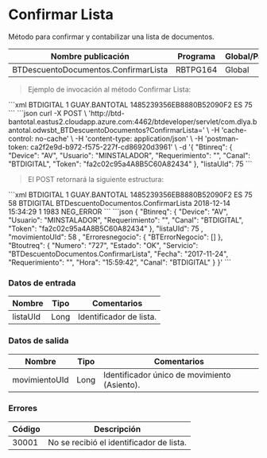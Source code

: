 # Confirmar Lista 

Método para confirmar y contabilizar una lista de documentos. 

Nombre publicación | Programa | Global/País 
--------- | ----------- | ----------- 
BTDescuentoDocumentos.ConfirmarLista | RBTPG164 | Global 

> Ejemplo de invocación al método Confirmar Lista: 

<code-group> 
<code-block title="XML" active> 
```xml 
<soapenv:Envelope xmlns:soapenv="http://schemas.xmlsoap.org/soap/envelope/" xmlns:bts="http://uy.com.dlya.bantotal/BTSOA/"> 
   <soapenv:Header/> 
   <soapenv:Body> 
      <bts:BTDescuentoDocumentos.ConfirmarLista> 
		   <bts:Btinreq> 
            <bts:Canal>BTDIGITAL</bts:Canal> 
            <bts:Requerimiento>1</bts:Requerimiento> 
            <bts:Usuario>GUAY.BANTOTAL</bts:Usuario> 
            <bts:Token>1485239356EB8880B52090F2</bts:Token> 
            <bts:Device>ES</bts:Device> 
         </bts:Btinreq> 
         <bts:listaUId>75</bts:listaUId> 
      </bts:BTDescuentoDocumentos.ConfirmarLista> 
   </soapenv:Body> 
</soapenv:Envelope> 
``` 
</code-block> 

<code-block title="JSON"> 
```json 
curl -X POST \ 
  'http://btd-bantotal.eastus2.cloudapp.azure.com:4462/btdeveloper/servlet/com.dlya.bantotal.odwsbt_BTDescuentoDocumentos?ConfirmarLista=' \ 
  -H 'cache-control: no-cache' \ 
  -H 'content-type: application/json' \ 
  -H 'postman-token: ca2f2e9d-b972-f575-227f-cd86920d3961' \ 
  -d '{ 
	"Btinreq": { 
		"Device": "AV", 
		"Usuario": "MINSTALADOR", 
		"Requerimiento": "", 
		"Canal": "BTDIGITAL", 
		"Token": "fa2c02c95a4A8B5C60A82434" 
	}, 
    "listaUId": 75 
``` 
</code-block> 
</code-group> 

> El POST retornará la siguiente estructura: 

<code-group> 
<code-block title="XML" active> 
```xml 
<SOAP-ENV:Envelope xmlns:SOAP-ENV="http://schemas.xmlsoap.org/soap/envelope/" xmlns:xsd="http://www.w3.org/2001/XMLSchema" xmlns:SOAP-ENC="http://schemas.xmlsoap.org/soap/encoding/" xmlns:xsi="http://www.w3.org/2001/XMLSchema-instance"> 
   <SOAP-ENV:Body> 
      <BTDescuentoDocumentos.ConfirmarListaResponse> 
         <Btinreq> 
            <Canal>BTDIGITAL</Canal> 
            <Requerimiento>1</Requerimiento> 
            <Usuario>GUAY.BANTOTAL</Usuario> 
            <Token>1485239356EB8880B52090F2</Token> 
            <Device>ES</Device> 
         </Btinreq> 
         <listaUId>75</listaUId> 
         <movimientoUId>58</movimientoUId> 
         <Erroresnegocio></Erroresnegocio> 
         <Btoutreq> 
            <Canal>BTDIGITAL</Canal> 
            <Servicio>BTDescuentoDocumentos.ConfirmarLista</Servicio> 
            <Fecha>2018-12-14</Fecha> 
            <Hora>15:34:29</Hora> 
            <Requerimiento>1</Requerimiento> 
            <Numero>1983</Numero> 
            <Estado>NEG_ERROR</Estado> 
         </Btoutreq> 
      </BTDescuentoDocumentos.ConfirmarListaResponse> 
   </SOAP-ENV:Body> 
</SOAP-ENV:Envelope> 
``` 
</code-block> 

<code-block title="JSON"> 
```json 
 { 
	"Btinreq": { 
		"Device": "AV", 
		"Usuario": "MINSTALADOR", 
		"Requerimiento": "", 
		"Canal": "BTDIGITAL", 
		"Token": "fa2c02c95a4A8B5C60A82434" 
	}, 
   "listaUId": 75 , 
	"movimientoUId": 58 , 
    "Erroresnegocio": { 
        "BTErrorNegocio": [] 
    }, 
    "Btoutreq": { 
        "Numero": "727", 
        "Estado": "OK", 
        "Servicio": "BTDescuentoDocumentos.ConfirmarLista", 
        "Fecha": "2017-11-24", 
        "Requerimiento": "", 
        "Hora": "15:59:42", 
        "Canal": "BTDIGITAL" 
    } 
}' 
``` 
</code-block> 
</code-group>  

### Datos de entrada 

Nombre | Tipo | Comentarios 
--------- | ----------- | ----------- 
listaUId | Long | Identificador de lista. 

### Datos de salida 

Nombre | Tipo | Comentarios 
--------- | ----------- | ----------- 
movimientoUId | Long | Identificador único de movimiento (Asiento). 

### Errores 

Código | Descripción 
--------- | ----------- 
30001 | No se recibió el identificador de lista. 

 
